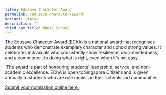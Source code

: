 ```yaml
---
title: Edusave Character Award
permalink: /edusave-character-award/
variant: tiptap
description: ""
third_nav_title: Whole School
---
```

<p>The Edusave Character Award (EChA) is a national award that recognises
students who demonstrate exemplary character and uphold strong values.
It celebrates individuals who consistently show resilience, civic-mindedness,
and a commitment to doing what is right, even when it's not easy.</p>
<p>&nbsp;The award is part of honouring students' leadership, service, and
non-academic excellence. EChA is open to Singapore Citizens and is given
annually to students who are role models in their schools and communities.</p>
<p><a href="https://go.gov.sg/rvecha25" rel="noopener nofollow" target="_blank">Submit your nomination online here.</a>
</p>
<p></p>
<p></p>